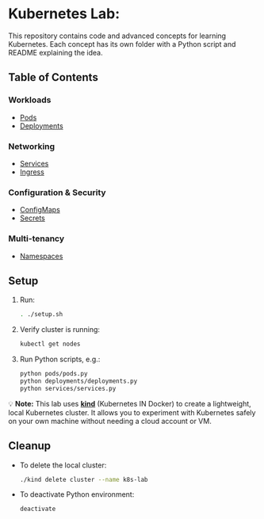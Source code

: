 # Kubernetes Lab:

This repository contains code and advanced concepts for learning Kubernetes.
Each concept has its own folder with a Python script and README explaining the idea.

## Table of Contents

### Workloads
- [Pods](./pods/README.md)
- [Deployments](./deployments/README.md)

### Networking
- [Services](./services/README.md)
- [Ingress](./ingress/README.md)

### Configuration & Security
- [ConfigMaps](./configmaps/README.md)
- [Secrets](./secrets/README.md)

### Multi-tenancy
- [Namespaces](./namespaces/README.md)

## Setup

1. Run:
    ```bash
    . ./setup.sh
    ```
2. Verify cluster is running:
    ```bash
    kubectl get nodes
    ```
3. Run Python scripts, e.g.:
    ```bash
    python pods/pods.py
    python deployments/deployments.py
    python services/services.py
    ```

💡 **Note:** This lab uses [**kind**](https://kind.sigs.k8s.io/) (Kubernetes IN Docker) to create a lightweight, local Kubernetes cluster.
It allows you to experiment with Kubernetes safely on your own machine without needing a cloud account or VM.  

## Cleanup

- To delete the local cluster:
    ```bash
    ./kind delete cluster --name k8s-lab
    ```
- To deactivate Python environment:
    ```bash
    deactivate
    ```
